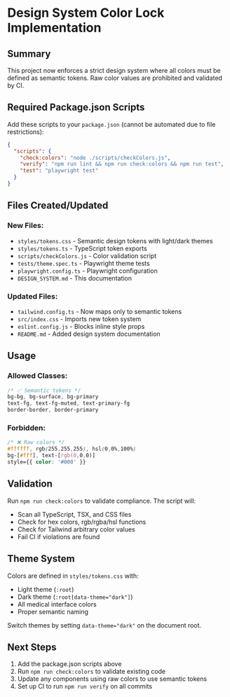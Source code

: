 # Design System Color Lock Implementation

## Summary

This project now enforces a strict design system where all colors must be defined as semantic tokens. Raw color values are prohibited and validated by CI.

## Required Package.json Scripts

Add these scripts to your `package.json` (cannot be automated due to file restrictions):

```json
{
  "scripts": {
    "check:colors": "node ./scripts/checkColors.js",
    "verify": "npm run lint && npm run check:colors && npm run test",
    "test": "playwright test"
  }
}
```

## Files Created/Updated

### New Files:
- `styles/tokens.css` - Semantic design tokens with light/dark themes
- `styles/tokens.ts` - TypeScript token exports  
- `scripts/checkColors.js` - Color validation script
- `tests/theme.spec.ts` - Playwright theme tests
- `playwright.config.ts` - Playwright configuration
- `DESIGN_SYSTEM.md` - This documentation

### Updated Files:
- `tailwind.config.ts` - Now maps only to semantic tokens
- `src/index.css` - Imports new token system
- `eslint.config.js` - Blocks inline style props
- `README.md` - Added design system documentation

## Usage

### Allowed Classes:
```css
/* ✅ Semantic tokens */
bg-bg, bg-surface, bg-primary
text-fg, text-fg-muted, text-primary-fg
border-border, border-primary
```

### Forbidden:
```css
/* ❌ Raw colors */
#ffffff, rgb(255,255,255), hsl(0,0%,100%)
bg-[#fff], text-[rgb(0,0,0)]
style={{ color: '#000' }}
```

## Validation

Run `npm run check:colors` to validate compliance. The script will:
- Scan all TypeScript, TSX, and CSS files
- Check for hex colors, rgb/rgba/hsl functions
- Check for Tailwind arbitrary color values
- Fail CI if violations are found

## Theme System

Colors are defined in `styles/tokens.css` with:
- Light theme (`:root`)
- Dark theme (`:root[data-theme="dark"]`)
- All medical interface colors
- Proper semantic naming

Switch themes by setting `data-theme="dark"` on the document root.

## Next Steps

1. Add the package.json scripts above
2. Run `npm run check:colors` to validate existing code
3. Update any components using raw colors to use semantic tokens
4. Set up CI to run `npm run verify` on all commits